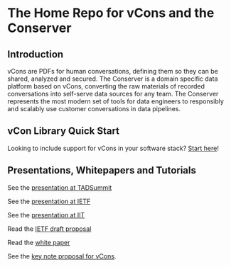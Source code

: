 # The Home Repo for vCons and the Conserver

## Introduction
vCons are PDFs for human conversations, defining them so they can be shared, analyzed and secured. The Conserver is a domain specific data platform based on vCons, converting the raw materials of recorded conversations into self-serve data sources for any team. The Conserver represents the most modern set of tools for data engineers to responsibly and scalably use customer conversations in data pipelines. 

## vCon Library Quick Start
Looking to include support for vCons in your software stack? [Start here](https://github.com/vcon-dev/vcon/wiki/Library-Quick-Start)!

## Presentations, Whitepapers and Tutorials

See the [presentation at TADSummit](https://youtu.be/ZBRJ6FcVblc)

See the [presentation at IETF](https://youtu.be/dJsPzZITr_g?t=243)

See the [presentation at IIT](https://youtu.be/s-pjgpBOQqc)

Read the [IETF draft proposal](https://datatracker.ietf.org/doc/html/draft-petrie-vcon-00)

Read the [white paper](https://docs.google.com/document/d/1TV8j29knVoOJcZvMHVFDaan0OVfraH_-nrS5gW4-DEA/edit?usp=sharing)

See the [key note proposal for vCons](https://blog.tadsummit.com/2021/12/08/strolid-keynote-vcons/).


